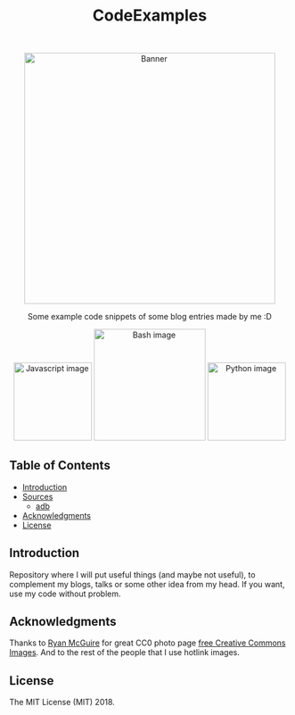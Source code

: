 <h1 align="center"> CodeExamples </h1> <br>
<p align="center">
  <img alt="Banner" title="Bannercito" src="https://github.com/NoRoboto/CodeExamples/src/banner.jpg" width="450">
</p>

<p align="center">
 Some example code snippets of some blog entries made by me :D
</p>

<p align="center">
<img alt="Javascript image" title="JS" src="https://upload.wikimedia.org/wikipedia/commons/thumb/9/99/Unofficial_JavaScript_logo_2.svg/240px-Unofficial_JavaScript_logo_2.svg.png" width="140">
<img alt="Bash image" title="bash" src="http://jon.dehdari.org/images/logos/bash.png" width="200">
<img alt="Python image" title="python" src="https://www.sololearn.com/Icons/Courses/1073.png" width="140">
</p>

## Table of Contents

- [Introduction](#introduction)
- [Sources]()
  - [adb](https://github.com/NoRoboto/CodeExamples/tree/master/adb)
- [Acknowledgments](#acknowledgments)
- [License](#license)

## Introduction

Repository where I will put useful things (and maybe not useful), to complement my blogs, talks or some other idea from my head. If you want, use my code without problem.

## Acknowledgments

Thanks to [Ryan McGuire](https://www.jetbrains.com) for great CC0 photo page [free Creative Commons Images](https://gratisography.com/). And to the rest of the people that I use hotlink images.

## License
The MIT License (MIT) 2018.
